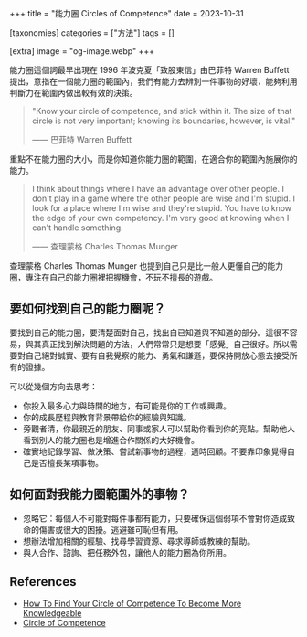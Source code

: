 +++
title = "能力圈 Circles of Competence"
date = 2023-10-31

[taxonomies]
categories = ["方法"]
tags = []

[extra]
image = "og-image.webp"
+++


能力圈這個詞最早出現在 1996 年波克夏「致股東信」由巴菲特 Warren Buffett 提出，意指在一個能力圈的範圍內，我們有能力去辨別一件事物的好壞，能夠利用判斷力在範圍內做出較有效的決策。

> "Know your circle of competence, and stick within it. The size of that circle is not very important; knowing its boundaries, however, is vital."
>
> —— 巴菲特 Warren Buffett

重點不在能力圈的大小，而是你知道你能力圈的範圍，在適合你的範圍內施展你的能力。

> I think about things where I have an advantage over other people. I don't play in a game where the other people are wise and I'm stupid. I look for a place where I'm wise and they're stupid. You have to know the edge of your own competency. I'm very good at knowing when I can't handle something.
>
> —— 查理蒙格 Charles Thomas Munger

查理蒙格 Charles Thomas Munger 也提到自己只是比一般人更懂自己的能力圈，專注在自己的能力圈裡把握機會，不玩不擅長的遊戲。

要如何找到自己的能力圈呢？
-------------

要找到自己的能力圈，要清楚面對自己，找出自已知道與不知道的部分。這很不容易，與其真正找到解決問題的方法，人們常常只是想要「感覺」自己很好。所以需要對自己絕對誠實、要有自我覺察的能力、勇氣和謙遜，要保持開放心態去接受所有的證據。

可以從幾個方向去思考：
-   你投入最多心力與時間的地方，有可能是你的工作或興趣。
-   你的成長歷程與教育背景帶給你的經驗與知識。
-   旁觀者清，你最親近的朋友、同事或家人可以幫助你看到你的亮點。幫助他人看到別人的能力圈也是增進合作關係的大好機會。
-   確實地記錄學習、做決策、嘗試新事物的過程，適時回顧。不要靠印象覺得自己是否擅長某項事物。

如何面對我能力圈範圍外的事物？
---------------
-   忽略它：每個人不可能對每件事都有能力，只要確保這個弱項不會對你造成致命的傷害或很大的困擾。逃避雖可恥但有用。
-   想辦法增加相關的經驗、找尋學習資源、尋求導師或教練的幫助。
-   與人合作、諮詢、把任務外包，讓他人的能力圈為你所用。

References
----------
* [How To Find Your Circle of Competence To Become More Knowledgeable](https://harshasr.medium.com/how-to-find-your-circle-of-competence-to-become-more-knowledgeable-40774d1b43d4)
* [Circle of Competence](https://modelthinkers.com/mental-model/circle-of-competence)
